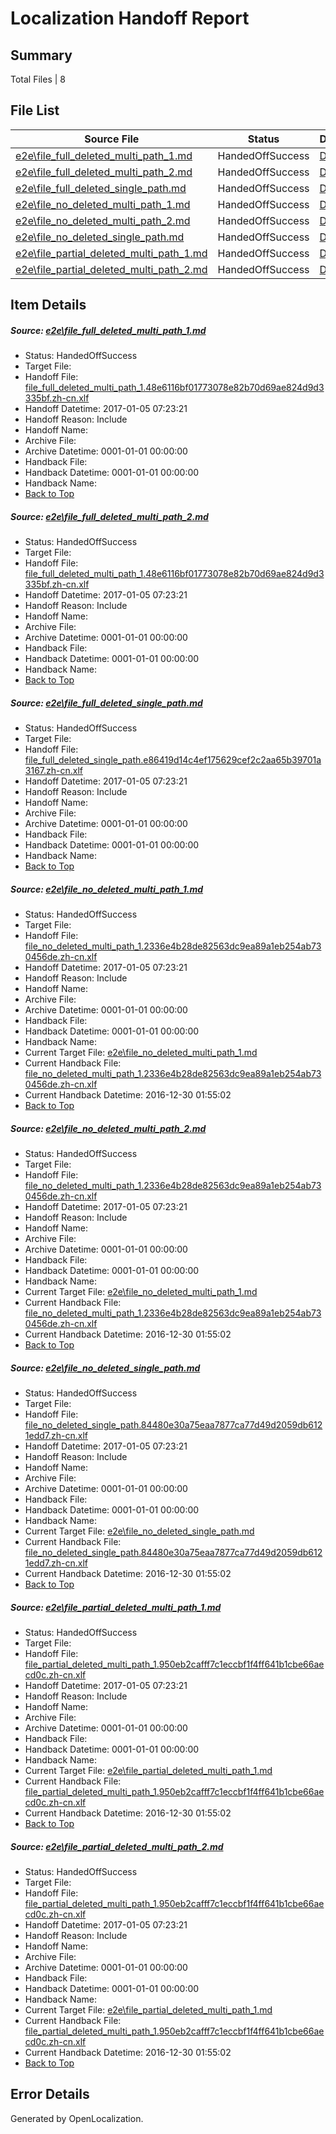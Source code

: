 # <a name='report-top'></a> Localization Handoff Report

## Summary
 Total Files | 8

## File List
 Source File | Status | Details 
 ----------- | ------ | ------- 
 [e2e\file_full_deleted_multi_path_1.md](https://github.com/OpenLocalizationTestOrg/ol-test0/blob/75aff97fb81c262ebb4de7ef1345ca6ca140c1ac/e2e/file_full_deleted_multi_path_1.md) | HandedOffSuccess | [Details](#368d905492ea04106d4c6097c6c79298df8cc54d1)
 [e2e\file_full_deleted_multi_path_2.md](https://github.com/OpenLocalizationTestOrg/ol-test0/blob/75aff97fb81c262ebb4de7ef1345ca6ca140c1ac/e2e/file_full_deleted_multi_path_2.md) | HandedOffSuccess | [Details](#368d905492ea04106d4c6097c6c79298df8cc54d2)
 [e2e\file_full_deleted_single_path.md](https://github.com/OpenLocalizationTestOrg/ol-test0/blob/75aff97fb81c262ebb4de7ef1345ca6ca140c1ac/e2e/file_full_deleted_single_path.md) | HandedOffSuccess | [Details](#e0bdece75f0e698a27a1ada90b518546f0ebe3a13)
 [e2e\file_no_deleted_multi_path_1.md](https://github.com/OpenLocalizationTestOrg/ol-test0/blob/75aff97fb81c262ebb4de7ef1345ca6ca140c1ac/e2e/file_no_deleted_multi_path_1.md) | HandedOffSuccess | [Details](#13b9a6c39fca0c3083f3a6a0be63aa49a4662c8e4)
 [e2e\file_no_deleted_multi_path_2.md](https://github.com/OpenLocalizationTestOrg/ol-test0/blob/75aff97fb81c262ebb4de7ef1345ca6ca140c1ac/e2e/file_no_deleted_multi_path_2.md) | HandedOffSuccess | [Details](#13b9a6c39fca0c3083f3a6a0be63aa49a4662c8e5)
 [e2e\file_no_deleted_single_path.md](https://github.com/OpenLocalizationTestOrg/ol-test0/blob/75aff97fb81c262ebb4de7ef1345ca6ca140c1ac/e2e/file_no_deleted_single_path.md) | HandedOffSuccess | [Details](#976f52a0bc38d6dbc0fd6c189c74b7bc8e426e986)
 [e2e\file_partial_deleted_multi_path_1.md](https://github.com/OpenLocalizationTestOrg/ol-test0/blob/75aff97fb81c262ebb4de7ef1345ca6ca140c1ac/e2e/file_partial_deleted_multi_path_1.md) | HandedOffSuccess | [Details](#a94dbd80fb26b3845e1eecadb6ed95f510b671a57)
 [e2e\file_partial_deleted_multi_path_2.md](https://github.com/OpenLocalizationTestOrg/ol-test0/blob/75aff97fb81c262ebb4de7ef1345ca6ca140c1ac/e2e/file_partial_deleted_multi_path_2.md) | HandedOffSuccess | [Details](#a94dbd80fb26b3845e1eecadb6ed95f510b671a58)

## Item Details
##### <a name='368d905492ea04106d4c6097c6c79298df8cc54d1'></a> Source: [e2e\file_full_deleted_multi_path_1.md](https://github.com/OpenLocalizationTestOrg/ol-test0/blob/75aff97fb81c262ebb4de7ef1345ca6ca140c1ac/e2e/file_full_deleted_multi_path_1.md)
* Status: HandedOffSuccess
* Target File: 
* Handoff File: [file_full_deleted_multi_path_1.48e6116bf01773078e82b70d69ae824d9d3335bf.zh-cn.xlf](https://github.com/OpenLocalizationTestOrg/ol-test0-handoff/blob/58faab3a3931b66d7b461c79f24c9ab86f60f01b/ol-handoff/OpenLocalizationTestOrg/ol-test0-zhcn/shujia/mt/file_full_deleted_multi_path_1.48e6116bf01773078e82b70d69ae824d9d3335bf.zh-cn.xlf)
* Handoff Datetime: 2017-01-05 07:23:21
* Handoff Reason: Include
* Handoff Name: 
* Archive File: 
* Archive Datetime: 0001-01-01 00:00:00
* Handback File: 
* Handback Datetime: 0001-01-01 00:00:00
* Handback Name: 
* [Back to Top](#report-top)

##### <a name='368d905492ea04106d4c6097c6c79298df8cc54d2'></a> Source: [e2e\file_full_deleted_multi_path_2.md](https://github.com/OpenLocalizationTestOrg/ol-test0/blob/75aff97fb81c262ebb4de7ef1345ca6ca140c1ac/e2e/file_full_deleted_multi_path_2.md)
* Status: HandedOffSuccess
* Target File: 
* Handoff File: [file_full_deleted_multi_path_1.48e6116bf01773078e82b70d69ae824d9d3335bf.zh-cn.xlf](https://github.com/OpenLocalizationTestOrg/ol-test0-handoff/blob/58faab3a3931b66d7b461c79f24c9ab86f60f01b/ol-handoff/OpenLocalizationTestOrg/ol-test0-zhcn/shujia/mt/file_full_deleted_multi_path_1.48e6116bf01773078e82b70d69ae824d9d3335bf.zh-cn.xlf)
* Handoff Datetime: 2017-01-05 07:23:21
* Handoff Reason: Include
* Handoff Name: 
* Archive File: 
* Archive Datetime: 0001-01-01 00:00:00
* Handback File: 
* Handback Datetime: 0001-01-01 00:00:00
* Handback Name: 
* [Back to Top](#report-top)

##### <a name='e0bdece75f0e698a27a1ada90b518546f0ebe3a13'></a> Source: [e2e\file_full_deleted_single_path.md](https://github.com/OpenLocalizationTestOrg/ol-test0/blob/75aff97fb81c262ebb4de7ef1345ca6ca140c1ac/e2e/file_full_deleted_single_path.md)
* Status: HandedOffSuccess
* Target File: 
* Handoff File: [file_full_deleted_single_path.e86419d14c4ef175629cef2c2aa65b39701a3167.zh-cn.xlf](https://github.com/OpenLocalizationTestOrg/ol-test0-handoff/blob/58faab3a3931b66d7b461c79f24c9ab86f60f01b/ol-handoff/OpenLocalizationTestOrg/ol-test0-zhcn/shujia/mt/file_full_deleted_single_path.e86419d14c4ef175629cef2c2aa65b39701a3167.zh-cn.xlf)
* Handoff Datetime: 2017-01-05 07:23:21
* Handoff Reason: Include
* Handoff Name: 
* Archive File: 
* Archive Datetime: 0001-01-01 00:00:00
* Handback File: 
* Handback Datetime: 0001-01-01 00:00:00
* Handback Name: 
* [Back to Top](#report-top)

##### <a name='13b9a6c39fca0c3083f3a6a0be63aa49a4662c8e4'></a> Source: [e2e\file_no_deleted_multi_path_1.md](https://github.com/OpenLocalizationTestOrg/ol-test0/blob/75aff97fb81c262ebb4de7ef1345ca6ca140c1ac/e2e/file_no_deleted_multi_path_1.md)
* Status: HandedOffSuccess
* Target File: 
* Handoff File: [file_no_deleted_multi_path_1.2336e4b28de82563dc9ea89a1eb254ab730456de.zh-cn.xlf](https://github.com/OpenLocalizationTestOrg/ol-test0-handoff/blob/58faab3a3931b66d7b461c79f24c9ab86f60f01b/ol-handoff/OpenLocalizationTestOrg/ol-test0-zhcn/shujia/mt/file_no_deleted_multi_path_1.2336e4b28de82563dc9ea89a1eb254ab730456de.zh-cn.xlf)
* Handoff Datetime: 2017-01-05 07:23:21
* Handoff Reason: Include
* Handoff Name: 
* Archive File: 
* Archive Datetime: 0001-01-01 00:00:00
* Handback File: 
* Handback Datetime: 0001-01-01 00:00:00
* Handback Name: 
* Current Target File: [e2e\file_no_deleted_multi_path_1.md](https://github.com/OpenLocalizationTestOrg/ol-test0-zhcn/blob/e4821990f810a945cb536d77a470b9e0054319c6/e2e/file_no_deleted_multi_path_1.md)
* Current Handback File: [file_no_deleted_multi_path_1.2336e4b28de82563dc9ea89a1eb254ab730456de.zh-cn.xlf](https://github.com/OpenLocalizationTestOrg/ol-test0-handback/blob/35a8c8720a3a1cf96e7bd5297666f5bd1e27713a/ol-handback/OpenLocalizationTestOrg/ol-test0-zhcn/shujia/mt/file_no_deleted_multi_path_1.2336e4b28de82563dc9ea89a1eb254ab730456de.zh-cn.xlf)
* Current Handback Datetime: 2016-12-30 01:55:02
* [Back to Top](#report-top)

##### <a name='13b9a6c39fca0c3083f3a6a0be63aa49a4662c8e5'></a> Source: [e2e\file_no_deleted_multi_path_2.md](https://github.com/OpenLocalizationTestOrg/ol-test0/blob/75aff97fb81c262ebb4de7ef1345ca6ca140c1ac/e2e/file_no_deleted_multi_path_2.md)
* Status: HandedOffSuccess
* Target File: 
* Handoff File: [file_no_deleted_multi_path_1.2336e4b28de82563dc9ea89a1eb254ab730456de.zh-cn.xlf](https://github.com/OpenLocalizationTestOrg/ol-test0-handoff/blob/58faab3a3931b66d7b461c79f24c9ab86f60f01b/ol-handoff/OpenLocalizationTestOrg/ol-test0-zhcn/shujia/mt/file_no_deleted_multi_path_1.2336e4b28de82563dc9ea89a1eb254ab730456de.zh-cn.xlf)
* Handoff Datetime: 2017-01-05 07:23:21
* Handoff Reason: Include
* Handoff Name: 
* Archive File: 
* Archive Datetime: 0001-01-01 00:00:00
* Handback File: 
* Handback Datetime: 0001-01-01 00:00:00
* Handback Name: 
* Current Target File: [e2e\file_no_deleted_multi_path_1.md](https://github.com/OpenLocalizationTestOrg/ol-test0-zhcn/blob/e4821990f810a945cb536d77a470b9e0054319c6/e2e/file_no_deleted_multi_path_1.md)
* Current Handback File: [file_no_deleted_multi_path_1.2336e4b28de82563dc9ea89a1eb254ab730456de.zh-cn.xlf](https://github.com/OpenLocalizationTestOrg/ol-test0-handback/blob/35a8c8720a3a1cf96e7bd5297666f5bd1e27713a/ol-handback/OpenLocalizationTestOrg/ol-test0-zhcn/shujia/mt/file_no_deleted_multi_path_1.2336e4b28de82563dc9ea89a1eb254ab730456de.zh-cn.xlf)
* Current Handback Datetime: 2016-12-30 01:55:02
* [Back to Top](#report-top)

##### <a name='976f52a0bc38d6dbc0fd6c189c74b7bc8e426e986'></a> Source: [e2e\file_no_deleted_single_path.md](https://github.com/OpenLocalizationTestOrg/ol-test0/blob/75aff97fb81c262ebb4de7ef1345ca6ca140c1ac/e2e/file_no_deleted_single_path.md)
* Status: HandedOffSuccess
* Target File: 
* Handoff File: [file_no_deleted_single_path.84480e30a75eaa7877ca77d49d2059db6121edd7.zh-cn.xlf](https://github.com/OpenLocalizationTestOrg/ol-test0-handoff/blob/58faab3a3931b66d7b461c79f24c9ab86f60f01b/ol-handoff/OpenLocalizationTestOrg/ol-test0-zhcn/shujia/mt/file_no_deleted_single_path.84480e30a75eaa7877ca77d49d2059db6121edd7.zh-cn.xlf)
* Handoff Datetime: 2017-01-05 07:23:21
* Handoff Reason: Include
* Handoff Name: 
* Archive File: 
* Archive Datetime: 0001-01-01 00:00:00
* Handback File: 
* Handback Datetime: 0001-01-01 00:00:00
* Handback Name: 
* Current Target File: [e2e\file_no_deleted_single_path.md](https://github.com/OpenLocalizationTestOrg/ol-test0-zhcn/blob/e4821990f810a945cb536d77a470b9e0054319c6/e2e/file_no_deleted_single_path.md)
* Current Handback File: [file_no_deleted_single_path.84480e30a75eaa7877ca77d49d2059db6121edd7.zh-cn.xlf](https://github.com/OpenLocalizationTestOrg/ol-test0-handback/blob/35a8c8720a3a1cf96e7bd5297666f5bd1e27713a/ol-handback/OpenLocalizationTestOrg/ol-test0-zhcn/shujia/mt/file_no_deleted_single_path.84480e30a75eaa7877ca77d49d2059db6121edd7.zh-cn.xlf)
* Current Handback Datetime: 2016-12-30 01:55:02
* [Back to Top](#report-top)

##### <a name='a94dbd80fb26b3845e1eecadb6ed95f510b671a57'></a> Source: [e2e\file_partial_deleted_multi_path_1.md](https://github.com/OpenLocalizationTestOrg/ol-test0/blob/75aff97fb81c262ebb4de7ef1345ca6ca140c1ac/e2e/file_partial_deleted_multi_path_1.md)
* Status: HandedOffSuccess
* Target File: 
* Handoff File: [file_partial_deleted_multi_path_1.950eb2cafff7c1eccbf1f4ff641b1cbe66aecd0c.zh-cn.xlf](https://github.com/OpenLocalizationTestOrg/ol-test0-handoff/blob/58faab3a3931b66d7b461c79f24c9ab86f60f01b/ol-handoff/OpenLocalizationTestOrg/ol-test0-zhcn/shujia/mt/file_partial_deleted_multi_path_1.950eb2cafff7c1eccbf1f4ff641b1cbe66aecd0c.zh-cn.xlf)
* Handoff Datetime: 2017-01-05 07:23:21
* Handoff Reason: Include
* Handoff Name: 
* Archive File: 
* Archive Datetime: 0001-01-01 00:00:00
* Handback File: 
* Handback Datetime: 0001-01-01 00:00:00
* Handback Name: 
* Current Target File: [e2e\file_partial_deleted_multi_path_1.md](https://github.com/OpenLocalizationTestOrg/ol-test0-zhcn/blob/e4821990f810a945cb536d77a470b9e0054319c6/e2e/file_partial_deleted_multi_path_1.md)
* Current Handback File: [file_partial_deleted_multi_path_1.950eb2cafff7c1eccbf1f4ff641b1cbe66aecd0c.zh-cn.xlf](https://github.com/OpenLocalizationTestOrg/ol-test0-handback/blob/35a8c8720a3a1cf96e7bd5297666f5bd1e27713a/ol-handback/OpenLocalizationTestOrg/ol-test0-zhcn/shujia/mt/file_partial_deleted_multi_path_1.950eb2cafff7c1eccbf1f4ff641b1cbe66aecd0c.zh-cn.xlf)
* Current Handback Datetime: 2016-12-30 01:55:02
* [Back to Top](#report-top)

##### <a name='a94dbd80fb26b3845e1eecadb6ed95f510b671a58'></a> Source: [e2e\file_partial_deleted_multi_path_2.md](https://github.com/OpenLocalizationTestOrg/ol-test0/blob/75aff97fb81c262ebb4de7ef1345ca6ca140c1ac/e2e/file_partial_deleted_multi_path_2.md)
* Status: HandedOffSuccess
* Target File: 
* Handoff File: [file_partial_deleted_multi_path_1.950eb2cafff7c1eccbf1f4ff641b1cbe66aecd0c.zh-cn.xlf](https://github.com/OpenLocalizationTestOrg/ol-test0-handoff/blob/58faab3a3931b66d7b461c79f24c9ab86f60f01b/ol-handoff/OpenLocalizationTestOrg/ol-test0-zhcn/shujia/mt/file_partial_deleted_multi_path_1.950eb2cafff7c1eccbf1f4ff641b1cbe66aecd0c.zh-cn.xlf)
* Handoff Datetime: 2017-01-05 07:23:21
* Handoff Reason: Include
* Handoff Name: 
* Archive File: 
* Archive Datetime: 0001-01-01 00:00:00
* Handback File: 
* Handback Datetime: 0001-01-01 00:00:00
* Handback Name: 
* Current Target File: [e2e\file_partial_deleted_multi_path_1.md](https://github.com/OpenLocalizationTestOrg/ol-test0-zhcn/blob/e4821990f810a945cb536d77a470b9e0054319c6/e2e/file_partial_deleted_multi_path_1.md)
* Current Handback File: [file_partial_deleted_multi_path_1.950eb2cafff7c1eccbf1f4ff641b1cbe66aecd0c.zh-cn.xlf](https://github.com/OpenLocalizationTestOrg/ol-test0-handback/blob/35a8c8720a3a1cf96e7bd5297666f5bd1e27713a/ol-handback/OpenLocalizationTestOrg/ol-test0-zhcn/shujia/mt/file_partial_deleted_multi_path_1.950eb2cafff7c1eccbf1f4ff641b1cbe66aecd0c.zh-cn.xlf)
* Current Handback Datetime: 2016-12-30 01:55:02
* [Back to Top](#report-top)


## Error Details

Generated by OpenLocalization.
